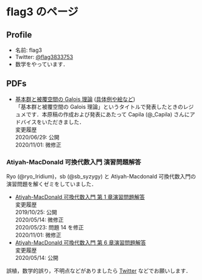 # flag3 のページ

## Profile
- 名前: flag3
- Twitter: [@flag3833753](https://twitter.com/flag3833753)
- 数学をやっています．

## PDFs

- [基本群と被覆空間の Galois 理論](pi1.pdf) ([具体例や絵など](pi1_pic.pdf))  
  「基本群と被覆空間の Galois 理論」というタイトルで発表したときのレジュメです．本原稿の作成および発表にあたって Capila (@_Capila) さんにアドバイスをいただきました．  
  変更履歴  
  2020/06/29: 公開  
  2020/11/01: 微修正  

### Atiyah-MacDonald 可換代数入門 演習問題解答
Ryo (@ryo_Iridium)，sb (@sb_syzygy) と Atiyah-Macdonald 可換代数入門の演習問題を解くゼミをしていました．

- [Atiyah-MacDonald 可換代数入門 第 1 章演習問題解答](atiyah-macdonald/Rings_and_Ideals.pdf)  
  変更履歴  
  2019/10/25: 公開  
  2020/05/14: 微修正  
  2020/05/23: 問題 14 を修正  
  2020/11/01: 微修正  
- [Atiyah-MacDonald 可換代数入門 第 6 章演習問題解答](atiyah-macdonald/Chain_Conditions.pdf)  
  変更履歴  
  2020/05/14: 公開  

誤植，数学的誤り，不明点などがありましたら [Twitter](https://twitter.com/flag3833753) などでお願いします．
